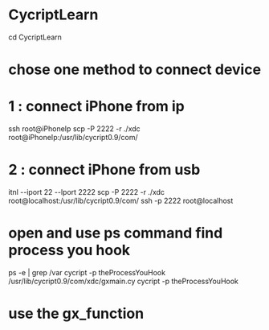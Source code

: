 # CycriptLearn
cd CycriptLearn

# chose one method to connect device
# 1 : connect iPhone from ip
ssh root@iPhoneIp
scp -P 2222 -r ./xdc root@iPhoneIp:/usr/lib/cycript0.9/com/
# 2 : connect iPhone from usb
itnl --iport 22 --lport 2222
scp -P 2222 -r ./xdc root@localhost:/usr/lib/cycript0.9/com/
ssh -p 2222 root@localhost

# open and use ps command find process you hook
ps -e | grep /var
cycript -p theProcessYouHook /usr/lib/cycript0.9/com/xdc/gxmain.cy
cycript -p theProcessYouHook

# use the gx_function
